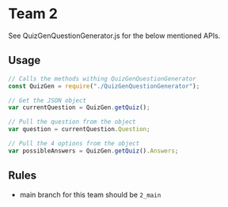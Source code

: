 # Team 2
See QuizGenQuestionGenerator.js for the below mentioned APIs.

## Usage
```js
// Calls the methods withing QuizGenQuestionGenerator
const QuizGen = require("./QuizGenQuestionGenerator");

// Get the JSON object 
var currentQuestion = QuizGen.getQuiz();

// Pull the question from the object
var question = currentQuestion.Question;

// Pull the 4 options from the object
var possibleAnswers = QuizGen.getQuiz().Answers;
```
## Rules
- main branch for this team should be `2_main`